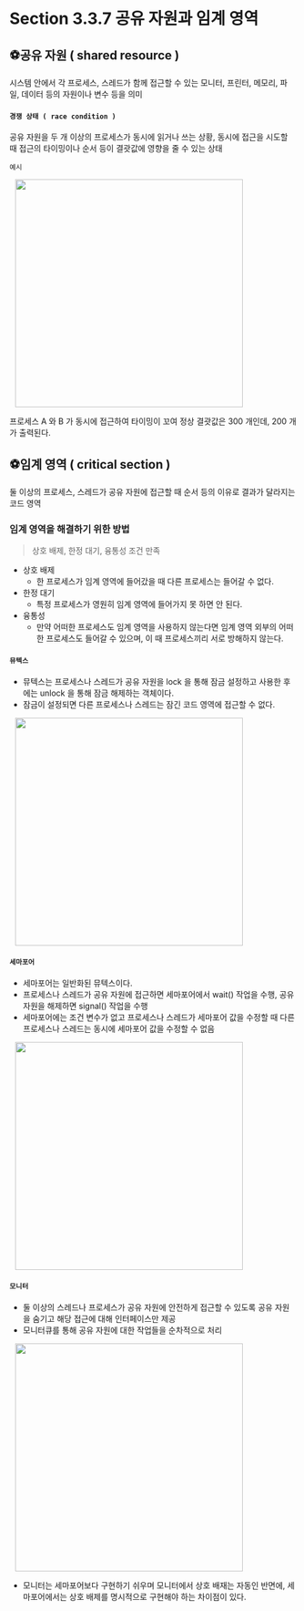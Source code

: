 # Section 3.3.7 공유 자원과 임계 영역
## ⚽공유 자원 ( shared resource )
시스템 안에서 각 프로세스, 스레드가 함께 접근할 수 있는 모니터, 프린터, 메모리, 파일, 데이터 등의 자원이나 변수 등을 의미
#### `경쟁 상태 ( race condition )`
공유 자원을 두 개 이상의 프로세스가 동시에 읽거나 쓰는 상황, 동시에 접근을 시도할 때 접근의 타이밍이나 순서 등이 결괏값에 영향을 줄 수 있는 상태

`예시`

<img src="https://velog.velcdn.com/images/ssongjh55/post/119efb34-143d-4588-bde9-dd6d8fb5b537/image.png" style="width:400px; padding-left:10px;"> 

프로세스 A 와 B 가 동시에 접근하여 타이밍이 꼬여 정상 결괏값은 300 개인데, 200 개가 출력된다.

## ⚽임계 영역 ( critical section )
둘 이상의 프로세스, 스레드가 공유 자원에 접근할 때 순서 등의 이유로 결과가 달라지는 코드 영역

### 임계 영역을 해결하기 위한 방법
> 상호 배제, 한정 대기, 융통성 조건 만족
- 상호 배제
    - 한 프로세스가 임계 영역에 들어갔을 때 다른 프로세스는 들어갈 수 없다.
- 한정 대기
    - 특정 프로세스가 영원히 임계 영역에 들어가지 못 하면 안 된다.
- 융통성
    - 만약 어떠한 프로세스도 임계 영역을 사용하지 않는다면 임계 영역 외부의 어떠한 프로세스도 들어갈 수 있으며, 이 때 프로세스끼리 서로 방해하지 않는다.

#### `뮤텍스`
- 뮤텍스는 프로세스나 스레드가 공유 자원을 lock 을 통해 잠금 설정하고 사용한 후에는 unlock 을 통해 잠금 해제하는 객체이다.
- 잠금이 설정되면 다른 프로세스나 스레드는 잠긴 코드 영역에 접근할 수 없다.

<img src="https://img1.daumcdn.net/thumb/R1280x0/?scode=mtistory2&fname=https%3A%2F%2Fblog.kakaocdn.net%2Fdn%2Fbe7ZZD%2FbtrUvXunBt7%2FOOJ7E0RNnDovRUyqWEdBK1%2Fimg.jpg" style="width:400px; padding-left:10px;"> 

#### `세마포어`
- 세마포어는 일반화된 뮤텍스이다.
- 프로세스나 스레드가 공유 자원에 접근하면 세마포어에서 wait() 작업을 수행, 공유자원을 해제하면 signal() 작업을 수행
- 세마포어에는 조건 변수가 없고 프로세스나 스레드가 세마포어 값을 수정할 때 다른 프로세스나 스레드는 동시에 세마포어 값을 수정할 수 없음

<img src="https://img1.daumcdn.net/thumb/R1280x0/?scode=mtistory2&fname=https%3A%2F%2Fblog.kakaocdn.net%2Fdn%2FwgQPA%2FbtrUt8wHjnw%2F1SeqtNWU8VhKl0hNgLLiD1%2Fimg.jpg" style="width:400px; padding-left:10px;"> 

#### `모니터`
- 둘 이상의 스레드나 프로세스가 공유 자원에 안전하게 접근할 수 있도록 공유 자원을 숨기고 해당 접근에 대해 인터페이스만 제공
- 모니터큐를 통해 공유 자원에 대한 작업들을 순차적으로 처리

<img src="https://img1.daumcdn.net/thumb/R1280x0/?scode=mtistory2&fname=https%3A%2F%2Fblog.kakaocdn.net%2Fdn%2FcL5J3h%2FbtrUwoeaRbs%2FINkZgEQVLF6dOwev0yUHV1%2Fimg.jpg" style="width:400px; padding-left:10px;"> 

- 모니터는 세마포어보다 구현하기 쉬우며 모니터에서 상호 배재는 자동인 반면에, 세마포어에서는 상호 배제를 명시적으로 구현해야 하는 차이점이 있다.